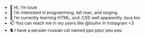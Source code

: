 - 👋 Hi, I’m louie
- 👀 I’m interested in programming, tall man, and singing
- 🌱 I’m currently learning HTML, and .CSS well apparently Java too
- 📫 You can reach me in my users like @louiivr in Instagram <3
- 🐈 I have a persian-russian cat named ppo ppo/ peu peu

<!---
louihv/louihv is a ✨ special ✨ repository because its `README.md` (this file) appears on your GitHub profile.
You can click the Preview link to take a look at your changes.
--->
